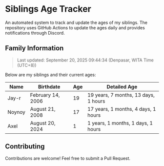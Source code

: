 # Siblings Age Tracker

An automated system to track and update the ages of my siblings. The repository uses GitHub Actions to update the ages daily and provides notifications through Discord.

## Family Information

> Last updated: September 20, 2025 09:44:34 (Denpasar, WITA Time (UTC+8))

Below are my siblings and their current ages:

| Name | Birthdate | Age | Detailed Age |
|------|-----------|-----|-------------|
| Jay-r | February 14, 2006 | 19 | 19 years, 7 months, 13 days, 1 hours |
| Noynoy | August 21, 2008 | 17 | 17 years, 1 months, 4 days, 1 hours |
| Axel | August 20, 2024 | 1 | 1 years, 1 months, 1 days, 1 hours |

## Contributing

Contributions are welcome! Feel free to submit a Pull Request.